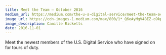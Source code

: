 ```yaml
---
title: Meet the Team — October 2016
medium_url: https://medium.com/the-u-s-digital-service/meet-the-team-october-2016-39d5efa798e3#.dwv0kljck
image_url: https://cdn-images-1.medium.com/max/800/1*_Q6eAyMgV4BEZ-o9kp4O7g.jpeg
image_description: Camille Ricketts
date: 2016-11-01
---
```


Meet the newest members of the U.S. Digital Service who have signed on for tours of duty. 
